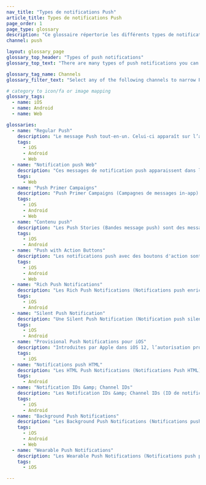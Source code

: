 ```yaml
---
nav_title: "Types de notifications Push"
article_title: Types de notifications Push
page_order: 1
page_type: glossary
description: "Ce glossaire répertorie les différents types de notifications push que vous pouvez envoyer par le biais de Braze."
channel: push

layout: glossary_page
glossary_top_header: "Types of push notifications"
glossary_top_text: "There are many types of push notifications you can use to interact with your customers. These can be narrowed by channel and used to meet the needs of many different users. You can configure most of these settings in your Push campaigns, but there are notes in the following descriptions that will indicate whether any backend configurations are needed and what those might be."

glossary_tag_name: Channels
glossary_filter_text: "Select any of the following channels to narrow Push Type options."

# category to icon/fa or image mapping
glossary_tags:
  - name: iOS
  - name: Android
  - name: Web

glossaries:
  - name: "Regular Push"
    description: "Le message Push tout-en-un. Celui-ci apparaît sur l’appareil de votre utilisateur avec un son de notification et un message qui glisse ou s’affiche dans une barre ou une pile de notification."
    tags:
      - iOS
      - Android
      - Web
  - name: "Notification push Web"
    description: "Ces messages de notification push apparaissent dans les applications Web ou les navigateurs. Ils exigent toujours l’autorisation du client. Notez que les notifications push sur Web ne fonctionnent pas si l’utilisateur est en navigation privée."
    tags:
      - Web
  - name: "Push Primer Campaigns"
    description: "Push Primer Campaigns (Campagnes de messages in-app) utilisées pour obtenir un signal explicite d’abonnement ou de désabonnement des utilisateurs. À travers l’amorce, vous pouvez éviter d’envoyer des notifications aux utilisateurs susceptibles de désactiver les paramètres de notification push de l’appareil. Pour iOS, les campagnes push sont pertinentes car les notifications push au premier plan (comme les notifications qui réveillent l'appareil) ne sont pas activées tant qu'un utilisateur n'a pas explicitement accepté l'invite push native d'iOS."
    tags:
      - iOS
      - Android
      - Web
  - name: "Contenu push"
    description: "Les Push Stories (Bandes message push) sont des messages immersifs qui amènent votre utilisateur à travers un voyage visuel sous la forme d’un carrousel. Elles sont disponibles uniquement pour les appareils mobiles."
    tags:
      - iOS
      - Android
  - name: "Push with Action Buttons"
    description: "Les notifications push avec des boutons d'action sont des messages qui vous permettent de fournir des options à vos utilisateurs et d'offrir plusieurs appels à l'action."
    tags:
      - iOS
      - Android
      - Web
  - name: "Rich Push Notifications"
    description: "Les Rich Push Notifications (Notifications push enrichies) sont des notifications avec des images immersives et un contenu créatif qui peuvent se développer au-delà d’une simple icône et d’un texte d’invite à l’action."
    tags:
      - iOS
      - Android
  - name: "Silent Push Notification"
    description: "Une Silent Push Notification (Notification push silencieuse) ne réveille pas l’appareil lors du rendu sur l’appareil. La notification sera alors stockée dans la barre de notification de l’appareil."
    tags:
      - iOS
      - Android
  - name: "Provisional Push Notifications pour iOS"
    description: "Introduites par Apple dans iOS 12, l’autorisation provisoire se produit automatiquement à l’installation pour les applications iOS, ce qui permet aux marques d’envoyer des notifications silencieuses sans afficher une invite de notification push aux utilisateurs. Lorsque la notification push provisoire est envoyée et affichée dans la barre de notification de l’appareil, les utilisateurs auront la possibilité d’autoriser ou d’interrompre les notifications push."
    tags:
      - iOS
  - name: "Notifications push HTML"
    description: "Les HTML Push Notifications (Notifications Push HTML) sont des messages push codés en HTML et qui n’utilisent pas les modèles de notification push prédéfinis fournis par Braze. La possibilité de créer des notifications push HTML permet à votre entreprise d’avoir une liberté de création totale et une image de marque cohérente lorsqu’il s’agit de la façon dont vous souhaitez que ces messages push soient affichés."
    tags:
      - Android
  - name: "Notification IDs &amp; Channel IDs"
    description: "Les Notification IDs &amp; Channel IDs (ID de notification et ID de canal) vous permettent de remplacer ou de mettre à jour les notifications push déjà reçues, mais non ouvertes, par l’utilisateur."
    tags:
      - iOS
      - Android
  - name: "Background Push Notifications"
    description: "Les Background Push Notifications (Notifications push en arrière-plan) sont celles non rendues pour l’appareil. Généralement utilisées pour envoyer des paquets d’informations à l’application pour les processus d’arrière-plan et le suivi de désinstallation. Un jeton de notification push activé pour l’arrière-plan est requis pour l’envoi de notification push en arrière-plan."
    tags:
      - iOS
      - Android
      - Web
  - name: "Wearable Push Notifications"
    description: "Les Wearable Push Notifications (Notifications push portables) permettent aux marques d’envoyer des messages directement sur des appareils portables comme Apple Watch."
    tags:
      - iOS

---
```

